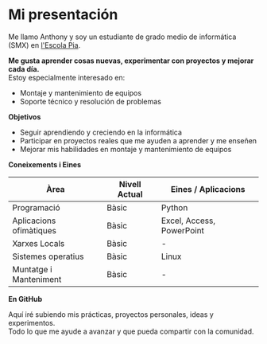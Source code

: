 # Mi presentación

Me llamo Anthony y soy un estudiante de grado medio de informática (SMX) en [l'Escola Pia](https://mataro.escolapia.cat/).

**Me gusta aprender cosas nuevas, experimentar con proyectos y mejorar cada día.**  
Estoy especialmente interesado en:

- Montaje y mantenimiento de equipos  
- Soporte técnico y resolución de problemas

**Objetivos**

- Seguir aprendiendo y creciendo en la informática  
- Participar en proyectos reales que me ayuden a aprender y me enseñen  
- Mejorar mis habilidades en montaje y mantenimiento de equipos

**Coneixements i Eines**

| Àrea                   | Nivell Actual | Eines / Aplicacions                   |
|------------------------|---------------|---------------------------------------|
| Programació            | Bàsic         | Python                                |
| Aplicacions ofimàtiques| Bàsic         | Excel, Access, PowerPoint             |
| Xarxes Locals          | Bàsic         | -                                     |
| Sistemes operatius     | Bàsic         | Linux                                 |
| Muntatge i Manteniment | Bàsic         | -                                     |


**En GitHub**

Aquí iré subiendo mis prácticas, proyectos personales, ideas y experimentos.  
Todo lo que me ayude a avanzar y que pueda compartir con la comunidad.

